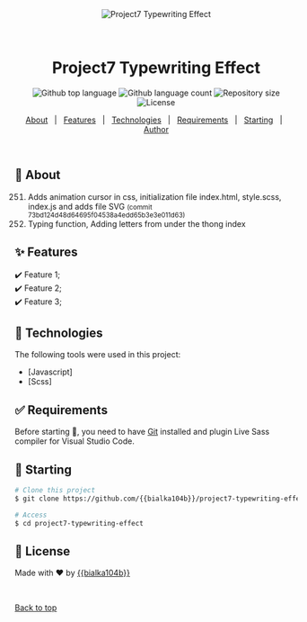 <div align="center" id="top"> 
  <img src="./.github/app.gif" alt="Project7 Typewriting Effect" />

  &#xa0;

  <!-- <a href="https://project7typewritingeffect.netlify.app">Demo</a> -->
</div>

<h1 align="center">Project7 Typewriting Effect</h1>

<p align="center">
  <img alt="Github top language" src="https://img.shields.io/github/languages/top/{{bialka104b}}/project7-typewriting-effect?color=56BEB8">

  <img alt="Github language count" src="https://img.shields.io/github/languages/count/{{bialka104b}}/project7-typewriting-effect?color=56BEB8">

  <img alt="Repository size" src="https://img.shields.io/github/repo-size/{{bialka104b}}/project7-typewriting-effect?color=56BEB8">

  <img alt="License" src="https://img.shields.io/github/license/{{bialka104b}}/project7-typewriting-effect?color=56BEB8">

</p>

<!-- Status -->

<!-- <h4 align="center"> 
	🚧  Project7 Typewriting Effect 🚀 Under construction...  🚧
</h4> 

<hr> -->

<p align="center">
  <a href="#dart-about">About</a> &#xa0; | &#xa0; 
  <a href="#sparkles-features">Features</a> &#xa0; | &#xa0;
  <a href="#rocket-technologies">Technologies</a> &#xa0; | &#xa0;
  <a href="#white_check_mark-requirements">Requirements</a> &#xa0; | &#xa0;
  <a href="#checkered_flag-starting">Starting</a> &#xa0; | &#xa0;
  <!-- <a href="#memo-license">License</a> &#xa0; | &#xa0; -->
  <a href="https://github.com/{{bialka104b}}" target="_blank">Author</a>
</p>

<br>

## :dart: About ##
<ol start=251>
<li>Adds animation cursor in css, initialization file index.html, style.scss, index.js and adds file SVG
<small>(commit 73bd124d48d64695f04538a4edd65b3e3e011d63)</small>
</li>
<li> Typing function, Adding letters from under the thong index</li>
</ol>

## :sparkles: Features ##

:heavy_check_mark: Feature 1;\
:heavy_check_mark: Feature 2;\
:heavy_check_mark: Feature 3;

## :rocket: Technologies ##

The following tools were used in this project:

- [Javascript]
- [Scss]
<!-- - [Node.js](https://nodejs.org/en/) -->

## :white_check_mark: Requirements ##

Before starting :checkered_flag:, you need to have [Git](https://git-scm.com) installed and plugin Live Sass compiler for Visual Studio Code.

## :checkered_flag: Starting ##

```bash
# Clone this project
$ git clone https://github.com/{{bialka104b}}/project7-typewriting-effect

# Access
$ cd project7-typewriting-effect

```

## :memo: License ##


Made with :heart: by <a href="https://github.com/{{bialka104b}}" target="_blank">{{bialka104b}}</a>

&#xa0;

<a href="#top">Back to top</a>
